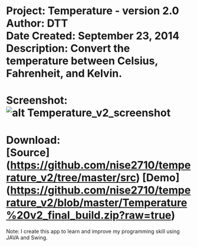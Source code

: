 Project: Temperature - version 2.0<br />
Author: DTT<br />
Date Created: September 23, 2014<br />
Description: Convert the temperature between Celsius, Fahrenheit, and Kelvin.<br />
===========
Screenshot:
![alt Temperature_v2_screenshot](http://i58.tinypic.com/33aujcn.png)
===========
Download:<br />
[Source] (https://github.com/nise2710/temperature_v2/tree/master/src)
[Demo] (https://github.com/nise2710/temperature_v2/blob/master/Temperature%20v2_final_build.zip?raw=true)
===========
Note: I create this app to learn and improve my programming skill using JAVA and Swing.